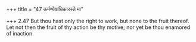+++
title = "47 कर्मण्येवाधिकारस्ते मा"

+++
2.47 But thou hast only the right to work, but none to the fruit
thereof. Let not then the fruit of thy action be thy motive; nor yet be
thou enamored of inaction.
